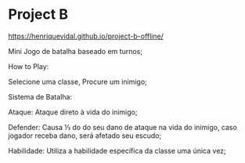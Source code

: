 # Project B

https://henriquevidal.github.io/project-b-offline/

Mini Jogo de batalha baseado em turnos;

How to Play:

Selecione uma classe,
Procure um inimigo;

Sistema de Batalha: 

Ataque: Ataque direto à vida do inimigo;

Defender: Causa ⅓ do do seu dano de ataque na vida do inimigo, caso jogador receba dano, será afetado seu escudo;

Habilidade: Utiliza a habilidade específica da classe uma única vez;
